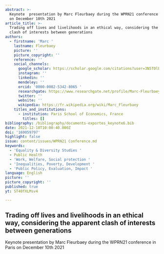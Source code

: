 ```yaml
---
abstract: >-
  Keynote  presentation by Marc Fleurbaey during the WPRN21 conference in Paris
  on December 10th 2021
article_title: >-
  Trading off lives and livelihoods in an ethical way, considering the apparent
  clash of interests between generations
authors:
  - firstname: 'Marc '
    lastname: Fleurbaey
    picture: ''
    picture_copyright: ''
    reference: ''
    social_channels:
      google_scholar: https://scholar.google.com/citations?user=3N5T0lEAAAAJ&hl=fr
      instagram: ''
      linkedin: ''
      mendeley: ''
      orcid: '0000-0002-5342-8065 '
      researchgate: https://www.researchgate.net/profile/Marc-Fleurbaey
      twitter: ''
      website: ''
      wikipedia: https://fr.wikipedia.org/wiki/Marc_Fleurbaey
    titles_and_institutions:
      - institution: Paris School of Economics, France
        titles: []
bibliography: /bibliography/documents-exportes_keynote6.bib
date: 2021-12-10T10:00:40.000Z
doi: '169059797'
highlight: false
issue: content/issues/WPRN21 Conference.md
keywords:
  - 'Equality & Diversity Studies '
  - Public Health
  - 'Work, Welfare, Social protection '
  - 'Inequalities, Poverty, Development '
  - 'Public Policy, Evaluation, Impact '
language: English
picture: ''
picture_copyright: ''
published: true
yt: ST40fXLMsv4

---
```



## Trading off lives and livelihoods in an ethical way, considering the apparent clash of interests between generations

Keynote presentation by Marc Fleurbaey during the WPRN21 conference in Paris on December 10th 2021

<Youtube yt="ST40fXLMsv4" caption ="Marc Fleurbaey: Trading off lives and livelihoods in an ethical way"></Youtube>
